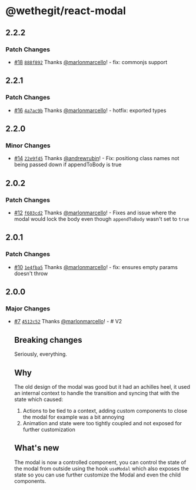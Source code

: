 # @wethegit/react-modal

## 2.2.2

### Patch Changes

- [#18](https://github.com/wethegit/react-modal/pull/18) [`888f892`](https://github.com/wethegit/react-modal/commit/888f892e697a2b37b0d871c0c0280f7bf1a0cf6a) Thanks [@marlonmarcello](https://github.com/marlonmarcello)! - fix: commonjs support

## 2.2.1

### Patch Changes

- [#16](https://github.com/wethegit/react-modal/pull/16) [`4a7ac9b`](https://github.com/wethegit/react-modal/commit/4a7ac9b009db57e3ff31658ac9f5702f5543d1a9) Thanks [@marlonmarcello](https://github.com/marlonmarcello)! - hotfix: exported types

## 2.2.0

### Minor Changes

- [#14](https://github.com/wethegit/react-modal/pull/14) [`22e9f45`](https://github.com/wethegit/react-modal/commit/22e9f45aa77042fc7acaf006f0d4efbdf99c03c7) Thanks [@andrewrubin](https://github.com/andrewrubin)! - Fix: positiong class names not being passed down if appendToBody is true

## 2.0.2

### Patch Changes

- [#12](https://github.com/wethegit/react-modal/pull/12) [`f603cd2`](https://github.com/wethegit/react-modal/commit/f603cd290c5932b8ae67a8c12b2b69fab8653754) Thanks [@marlonmarcello](https://github.com/marlonmarcello)! - Fixes and issue where the modal would lock the body even though `appendToBody` wasn't set to `true`

## 2.0.1

### Patch Changes

- [#10](https://github.com/wethegit/react-modal/pull/10) [`1e4fba5`](https://github.com/wethegit/react-modal/commit/1e4fba52e05da8dc2f046a4e58ce99633bfb8070) Thanks [@marlonmarcello](https://github.com/marlonmarcello)! - fix: ensures empty params doesn't throw

## 2.0.0

### Major Changes

- [#7](https://github.com/wethegit/react-modal/pull/7) [`4512c52`](https://github.com/wethegit/react-modal/commit/4512c52e7c2baca133fa03e33762639a04b46938) Thanks [@marlonmarcello](https://github.com/marlonmarcello)! - # V2

  ## Breaking changes

  Seriously, everything.

  ## Why

  The old design of the modal was good but it had an achilles heel, it used an internal context to handle the transition and syncing that with the state which caused:

  1. Actions to be tied to a context, adding custom components to close the modal for example was a bit annoying
  2. Animation and state were too tightly coupled and not exposed for further customization

  ## What's new

  The modal is now a controlled component, you can control the state of the modal from outside using the hook `useModal` which also exposes the state so you can use further customize the Modal and even the child components.
